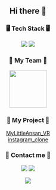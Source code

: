 <h2 align="center">
Hi there 👋
  </div>

  
<h3 align="center">🖥️ Tech Stack 🖥️ </h3>

<div align="center">
<!--<a href="이름-색상" target="_blank"><img src="https://img.shields.io/badge/이름-배경색?style=flat-square&logo=이름&logoColor=로고색상"/></a>-->
<a href="Unity-FFFFFF" target="_blank"><img src="https://img.shields.io/badge/Unity-181717?style=flat-square&logo=unity&logoColor=white"/></a>
<a href="Csharp-512BD4" target="_blank"><img src="https://img.shields.io/badge/C%23-239120?style=for-the-badge&logo=c-sharp&logoColor=white"/></a>
</div>


<div align="center">
  <h3 align="center">🤩 My Team 🤩  </h3>
  <a href="https://github.com/DevNeo-org"><img src="https://avatars.githubusercontent.com/u/165911167?s=400&u=10e46d5aef9ee49e1ef4b04b1d5c7a2247b068b0&v=4" width = "100"/></a>

  </div>

  <div align="center">
  <h3 align="center">🐾 My Project 🐾  </h3>

  [MyLittleAnsan_VR](https://github.com/DevNeo-org/2024_MyLittleAnsan_VR.git)   
  [instagram_clone](https://github.com/knhooo/instagram.git)

  </div>
  
<h3 align="center">🔗 Contact me 🔗 </h3>
  </div>
  <p align="center">
  <a href="https://github.com/knhooo"><img src="https://img.shields.io/badge/github-181717?style=flat-square&logo=github&logoColor=white"/></a>
  <a href="mailto:knh000125@gmail.com"><img src="https://img.shields.io/badge/Gmail-d14836?style=flat-square&logo=Gmail&logoColor=white&link=kimhyein7110@gmail.com"/></a>
</p>

<p align="center">
  <a href="https://hits.seeyoufarm.com"><img src="https://hits.seeyoufarm.com/api/count/incr/badge.svg?url=https%3A%2F%2Fgithub.com%2Fhyeinisfree&count_bg=%2341B883&title_bg=%23CDC2C2&icon=github.svg&icon_color=%23E7E7E7&title=hits&edge_flat=false"/></a>
</p>

<!--![Top Langs](https://github-readme-stats.vercel.app/api/top-langs/?username=knhooo&layout=compact)-->
<!--[![Solved.ac Profile](http://mazassumnida.wtf/api/v2/generate_badge?boj=knh000125)](https://solved.ac/knh000125/)-->



